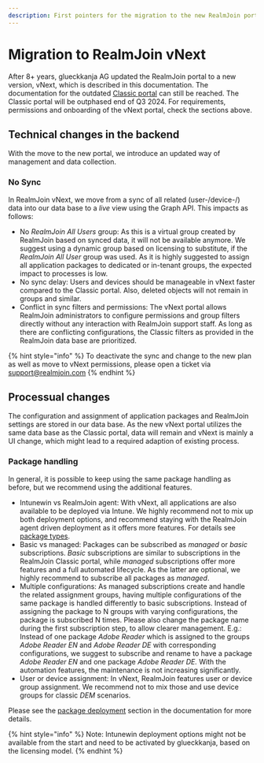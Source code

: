 ```yaml
---
description: First pointers for the migration to the new RealmJoin portal.
---
```


# Migration to RealmJoin vNext

After 8+ years, glueckkanja AG updated the RealmJoin portal to a new version, vNext, which is described in this documentation. The documentation for the outdated [Classic portal](https://docs-classic.realmjoin.com) can still be reached.  The Classic portal will be outphased end of Q3 2024. For requirements, permissions and onboarding of the vNext portal, check the sections above.&#x20;

## Technical changes in the backend

With the move to the new portal, we introduce an updated way of management and data collection.

### No Sync

In RealmJoin vNext, we move from a sync of all related (user-/device-/) data into our data base to a _live_ view using the Graph API. This impacts as follows:&#x20;

* No _RealmJoin All Users_ group: As this is a virtual group created by RealmJoin based on synced data, it will not be available anymore. We suggest using a dynamic group based on licensing to substitute, if the _RealmJoin All User_ group was used. As it is highly suggested to assign all application packages to dedicated or in-tenant groups, the expected impact to processes is low.&#x20;
* No sync delay: Users and devices should be manageable in vNext faster compared to the Classic portal. Also, deleted objects will not remain in groups and similar.
* Conflict in sync filters and permissions: The vNext portal allows RealmJoin administrators to configure permissions and group filters directly without any interaction with RealmJoin support staff. As long as there are conflicting configurations, the Classic filters as provided in the RealmJoin data base are prioritized.&#x20;

{% hint style="info" %}
To deactivate the sync and change to the new plan as well as move to vNext permissions, please open a ticket via support@realmjoin.com&#x20;
{% endhint %}

## Processual changes

The configuration and assignment of application packages and RealmJoin settings are stored in our data base. As the new vNext portal utilizes the same data base as the Classic portal, data will remain and vNext is mainly a UI change, which might lead to a required adaption of existing process.&#x20;

### Package handling

In general, it is possible to keep using the same package handling as before, but we recommend using the additional features.&#x20;

* Intunewin vs RealmJoin agent: With vNext, all applications are also available to be deployed via Intune. We highly recommend not to mix up both deployment options, and recommend staying with the RealmJoin agent driven deployment as it offers more features. For details see [package types](../app-management/packages/package-store/#package-types).&#x20;
* Basic vs managed: Packages can be subscribed as _managed_ or _basic_ subscriptions. _Basic_ subscriptions are similar to subscriptions in the RealmJoin Classic portal, while _managed_ subscriptions offer more features and a full automated lifecycle. As the latter are optional, we highly recommend to subscribe all packages as _managed_.&#x20;
* Multiple configurations: As managed subscriptions create and handle the related assignment groups, having multiple configurations of the same package is handled differently to basic subscriptions. Instead of assigning the package to N groups with varying configurations, the package is subscribed N times. Please also change the package name during the first subscription step, to allow clearer management. E.g.: Instead of one package _Adobe Reader_ which is assigned to the groups _Adobe Reader EN_ and _Adobe Reader DE_ with corresponding configurations, we suggest to subscribe and rename to have a package _Adobe Reader EN_ and one package _Adobe Reader DE._ With the automation features, the maintenance is not increasing significantly.&#x20;
* User or device assignment: In vNext, RealmJoin features user or device group assignment. We recommend not to mix those and use device groups for classic _DEM_ scenarios.

Please see the [package deployment](../app-management/packages/package-deployment/) section in the documentation for more details.

{% hint style="info" %}
Note: Intunewin deployment options might not be available from the start and need to be activated by glueckkanja, based on the licensing model.
{% endhint %}

